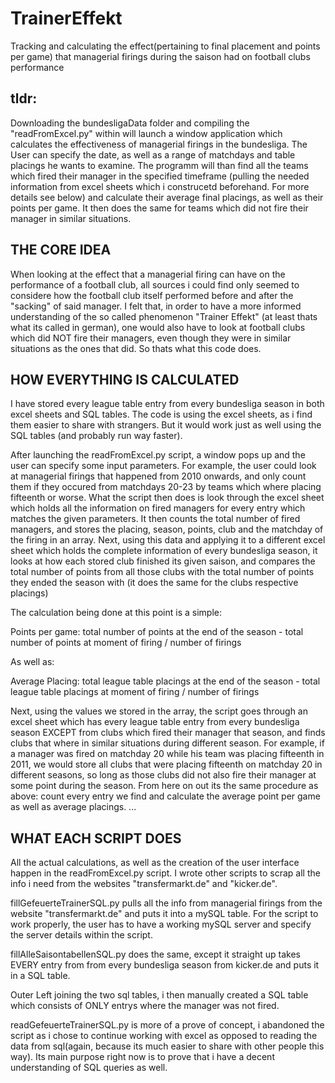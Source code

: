 # TrainerEffekt
Tracking and calculating the effect(pertaining to final placement and points per game) that managerial firings during the saison had on football clubs performance

## tldr:

Downloading the bundesligaData folder and compiling the "readFromExcel.py" within will launch a window application which calculates the effectiveness of managerial firings in 
the bundesliga. The User can specify the date, as well as a range of matchdays and table placings he wants to examine. The programm will than find all the teams
which fired their manager in the specified timeframe (pulling the needed information from excel sheets which i construcetd beforehand. For more details see below) and calculate 
their average final placings, as well as their points per game. It then does the same for teams which did not fire their manager in similar situations.


## THE CORE IDEA

When looking at the effect that a managerial firing can have on the performance of a football club, all sources i could find only  seemed to considere how the football club itself performed before and after the "sacking" of said manager. I felt that, in order to have a more informed understanding of the so called phenomenon "Trainer Effekt" (at least thats what its called in german), one would also have to look at football clubs which did NOT fire their managers, even though they were in similar situations as the ones that did. So thats what this code does.


## HOW EVERYTHING IS CALCULATED

I have stored every league table entry from every bundesliga season in both excel sheets and SQL tables. The code is using the excel sheets, as i find them easier to share with strangers. But it would work just as well using the SQL tables (and probably run way faster).

After launching the readFromExcel.py script, a window pops up and the user can specify some input parameters. For example, the user could look at managerial firings that happened from 2010 onwards, and only count them if they occured from matchdays 20-23 by teams which where placing fifteenth or worse.
What the script then does is look through the excel sheet which holds all the information on fired managers for every entry which matches the given parameters.
It then counts the total number of fired managers, and stores the placing, season, points, club and the matchday of the firing in an array. Next, using this data and applying it to a different excel sheet which holds the complete information of every bundesliga season, it looks at how each stored club finished its given saison, and compares the total number of points from all those clubs with the total number of points they ended the season with (it does the same for the clubs respective placings)

The calculation being done at this point is a simple: 

Points per game:
total number of points at the end of the season - total number of points at moment of firing / number of firings

As well as:

Average Placing:
total league table placings at the end of the season - total league table placings at moment of firing / number of firings

Next, using the values we stored in the array, the script goes through an excel sheet which has every league table entry from every bundesliga season EXCEPT from clubs which fired their manager that season, and finds clubs that where in similar situations during different season. For example, if a manager was fired on matchday 20 while his team was placing fifteenth in 2011, we would store all clubs that were placing fifteenth on matchday 20 in different seasons, so long as those clubs did not also fire their manager at some point during the season.
From here on out its the same procedure as above: count every entry we find and calculate the average point per game as well as average placings.
...

## WHAT EACH SCRIPT DOES

All the actual calculations, as well as the creation of the user interface happen in the readFromExcel.py script. I wrote other scripts to scrap all the info i need from the websites "transfermarkt.de" and "kicker.de". 

fillGefeuerteTrainerSQL.py pulls all the info from managerial firings from the website "transfermarkt.de" and puts it into a mySQL table. For the script to work properly, the user has to have a working mySQL server and specify the server details within the script.

fillAlleSaisontabellenSQL.py does the same, except it straight up takes EVERY entry from from every bundesliga season from kicker.de and puts it in a SQL table.

Outer Left joining the two sql tables, i then manually created a SQL table which consists of ONLY entrys where the manager was not fired.

readGefeuerteTrainerSQL.py is more of a prove of concept, i abandoned the script as i chose to continue working with excel as opposed to reading the data from sql(again, because its much easier to share with other people this way). Its main purpose right now is to prove that i have a decent understanding of SQL queries as well. 
